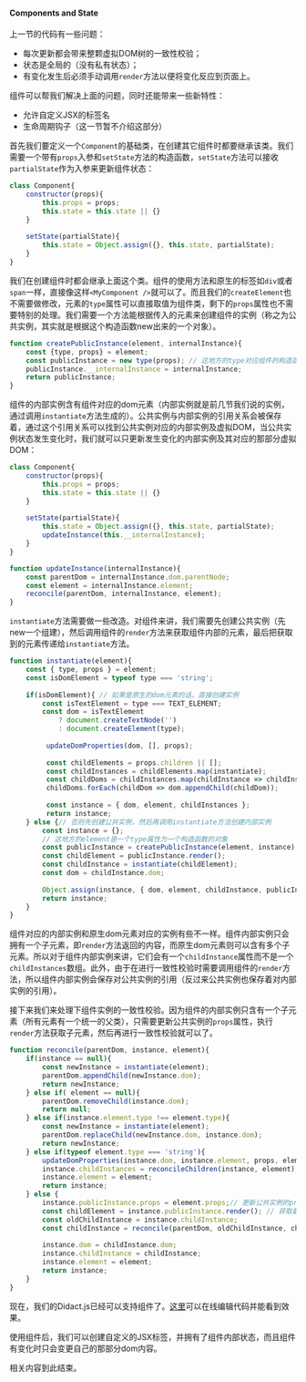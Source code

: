 #### Components and State

上一节的代码有一些问题：

* 每次更新都会带来整颗虚拟DOM树的一致性校验；
* 状态是全局的（没有私有状态）；
* 有变化发生后必须手动调用`render`方法以便将变化反应到页面上。

组件可以帮我们解决上面的问题，同时还能带来一些新特性：

* 允许自定义JSX的标签名
* 生命周期钩子（这一节暂不介绍这部分）



首先我们要定义一个`Component`的基础类，在创建其它组件时都要继承该类。我们需要一个带有`props`入参和`setState`方法的构造函数，`setState`方法可以接收`partialState`作为入参来更新组件状态：

```javascript
class Component{
    constructor(props){
        this.props = props;
        this.state = this.state || {}
    }
    
    setState(partialState){
        this.state = Object.assign({}, this.state, partialState);
    }
}
```

我们在创建组件时都会继承上面这个类。组件的使用方法和原生的标签如`div`或者`span`一样，直接像这样`<MyComponent />`就可以了。而且我们的`createElement`也不需要做修改，元素的`type`属性可以直接取值为组件类，剩下的`props`属性也不需要特别的处理。我们需要一个方法能根据传入的元素来创建组件的实例（称之为公共实例，其实就是根据这个构造函数new出来的一个对象）。

```javascript
function createPublicInstance(element, internalInstance){
    const {type, props} = element;
    const publicInstance = new type(props); // 这地方的type对应组件的构造函数
    publicInstance.__internalInstance = internalInstance;
    return publicInstance;
}
```

组件的内部实例含有组件对应的dom元素（内部实例就是前几节我们说的实例，通过调用`instantiate`方法生成的）。公共实例与内部实例的引用关系会被保存着，通过这个引用关系可以找到公共实例对应的内部实例及虚拟DOM，当公共实例状态发生变化时，我们就可以只更新发生变化的内部实例及其对应的那部分虚拟DOM：

```javascript
class Component{
    constructor(props){
        this.props = props;
        this.state = this.state || {}
    }
    
    setState(partialState){
        this.state = Object.assign({}, this.state, partialState);
        updateInstance(this.__internalInstance);
    }
}

function updateInstance(internalInstance){
    const parentDom = internalInstance.dom.parentNode;
    const element = internalInstance.element;
    reconcile(parentDom, internalInstance, element);
}
```

`instantiate`方法需要做一些改造。对组件来讲，我们需要先创建公共实例（先new一个组建），然后调用组件的`render`方法来获取组件内部的元素，最后把获取到的元素传递给`instantiate`方法。

```javascript
function instantiate(element){
    const { type, props } = element;
    const isDomElement = typeof type === 'string';
    
    if(isDomElement){ // 如果是原生的dom元素的话，直接创建实例
        const isTextElement = type === TEXT_ELEMENT;
        const dom = isTextElement
        	? document.createTextNode('')
        	: document.createElement(type);
         
         updateDomProperties(dom, [], props);
         
         const childElements = props.children || [];
         const childInstances = childElements.map(instantiate);
         const childDoms = childInstances.map(childInstance => childInstance.dom);
         childDoms.forEach(childDom => dom.appendChild(childDom));
         
         const instance = { dom, element, childInstances };
         return instance;
    } else {// 否则先创建公共实例，然后再调用instantiate方法创建内部实例
        const instance = {};
        // 这地方的element是一个type属性为一个构造函数的对象
        const publicInstance = createPublicInstance(element, instance);
        const childElement = publicInstance.render();
        const childInstance = instantiate(childElement);
        const dom = childInstance.dom;
        
        Object.assign(instance, { dom, element, childInstance, publicInstance});
        return instance;
    }
}
```

组件对应的内部实例和原生dom元素对应的实例有些不一样。组件内部实例只会拥有一个子元素，即`render`方法返回的内容，而原生dom元素则可以含有多个子元素。所以对于组件内部实例来讲，它们会有一个`childInstance`属性而不是一个`childInstances`数组。此外，由于在进行一致性校验时需要调用组件的`render`方法，所以组件内部实例会保存对公共实例的引用（反过来公共实例也保存着对内部实例的引用）。

接下来我们来处理下组件实例的一致性校验。因为组件的内部实例只含有一个子元素（所有元素有一个统一的父类），只需要更新公共实例的`props`属性，执行`render`方法获取子元素，然后再进行一致性校验就可以了。

```javascript
function reconcile(parentDom, instance, element){
    if(instance == null){
        const newInstance = instantiate(element);
        parentDom.appendChild(newInstance.dom);
        return newInstance;
    } else if( element == null){
        parentDom.removeChild(instance.dom);
        return null;
    } else if(instance.element.type !== element.type){
        const newInstance = instantiate(element);
        parentDom.replaceChild(newInstance.dom, instance.dom);
        return newInstance;
    } else if(typeof element.type === 'string'){
        updateDomProperties(instance.dom, instance.element, props, element.props);
        instance.childInstances = reconcileChildren(instance, element);
        instance.element = element;
        return instance;
    } else {
        instance.publicInstance.props = element.props;// 更新公共实例的props
        const childElement = instance.publicInstance.render(); // 获取最新的子元素
        const oldChildInstance = instance.childInstance;
        const childInstance = reconcile(parentDom, oldChildInstance, childElement);
        
        instance.dom = childInstance.dom;
        instance.childInstance = childInstance;
        instance.element = element;
        return instance;
    }
}
```



现在，我们的Didact.js已经可以支持组件了。[这里](https://codepen.io/pomber/pen/RVqBrx)可以在线编辑代码并能看到效果。

使用组件后，我们可以创建自定义的JSX标签，并拥有了组件内部状态，而且组件有变化时只会变更自己的那部分dom内容。

相关内容到此结束。